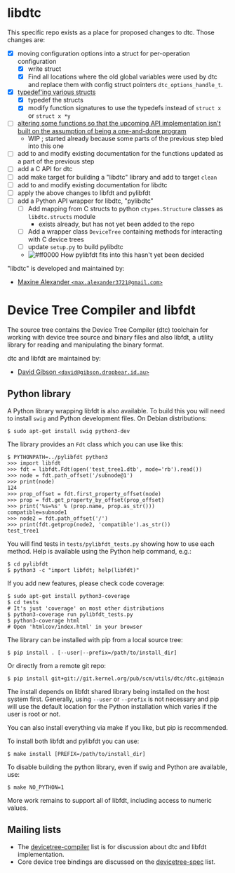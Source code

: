 # libdtc

This specific repo exists as a place for proposed changes to dtc. Those changes are:
- [X] moving configuration options into a struct for per-operation configuration
  - [X] write struct
  - [X] Find all locations where the old global variables were used by dtc and replace them with config struct pointers `dtc_options_handle_t`. 
- [X] [typedef'ing various structs](https://github.com/MaxTheMooshroom/dtc/pull/1)
  - [X] typedef the structs
  - [X] modify function signatures to use the typedefs instead of `struct x` or `struct x *y`
- [ ] [altering some functions so that the upcoming API implementation isn't built on the assumption of being a one-and-done program](https://github.com/MaxTheMooshroom/dtc/issues/3)
  - WIP ; started already because some parts of the previous step bled into this one
- [ ] add to and modify existing documentation for the functions updated as a part of the previous step
- [ ] add a C API for dtc
- [ ] add make target for building a "libdtc" library and add to target `clean`
- [ ] add to and modify existing documentation for libdtc
- [ ] apply the above changes to libfdt and pylibfdt
- [ ] add a Python API wrapper for libdtc, "pylibdtc"
  - [ ] Add mapping from C structs to python `ctypes.Structure` classes as `libdtc.structs` module
    - exists already, but has not yet been added to the repo
  - [ ] Add a wrapper class `DeviceTree` containing methods for interacting with C device trees
  - [ ] update `setup.py` to build pylibdtc
  - ![#ff0000](https://placehold.co/15x15/ff0000/ff0000.png) How pylibfdt fits into this hasn't yet been decided

"libdtc" is developed and maintained by:

* [Maxine Alexander `<max.alexander3721@gmail.com>`](mailto:max.alexander3721@gmail.com)


# Device Tree Compiler and libfdt

The source tree contains the Device Tree Compiler (dtc) toolchain for
working with device tree source and binary files and also libfdt, a
utility library for reading and manipulating the binary format.

dtc and libfdt are maintained by:

* [David Gibson `<david@gibson.dropbear.id.au>`](mailto:david@gibson.dropbear.id.au)


## Python library

A Python library wrapping libfdt is also available. To build this you
will need to install `swig` and Python development files. On Debian
distributions:

```
$ sudo apt-get install swig python3-dev
```

The library provides an `Fdt` class which you can use like this:

```
$ PYTHONPATH=../pylibfdt python3
>>> import libfdt
>>> fdt = libfdt.Fdt(open('test_tree1.dtb', mode='rb').read())
>>> node = fdt.path_offset('/subnode@1')
>>> print(node)
124
>>> prop_offset = fdt.first_property_offset(node)
>>> prop = fdt.get_property_by_offset(prop_offset)
>>> print('%s=%s' % (prop.name, prop.as_str()))
compatible=subnode1
>>> node2 = fdt.path_offset('/')
>>> print(fdt.getprop(node2, 'compatible').as_str())
test_tree1
```

You will find tests in `tests/pylibfdt_tests.py` showing how to use each
method. Help is available using the Python help command, e.g.:

```
$ cd pylibfdt
$ python3 -c "import libfdt; help(libfdt)"
```

If you add new features, please check code coverage:

```
$ sudo apt-get install python3-coverage
$ cd tests
# It's just 'coverage' on most other distributions
$ python3-coverage run pylibfdt_tests.py
$ python3-coverage html
# Open 'htmlcov/index.html' in your browser
```

The library can be installed with pip from a local source tree:

```
$ pip install . [--user|--prefix=/path/to/install_dir]
```

Or directly from a remote git repo:

```
$ pip install git+git://git.kernel.org/pub/scm/utils/dtc/dtc.git@main
```

The install depends on libfdt shared library being installed on the
host system first. Generally, using `--user` or `--prefix` is not
necessary and pip will use the default location for the Python
installation which varies if the user is root or not.

You can also install everything via make if you like, but pip is
recommended.

To install both libfdt and pylibfdt you can use:

```
$ make install [PREFIX=/path/to/install_dir]
```

To disable building the python library, even if swig and Python are available,
use:

```
$ make NO_PYTHON=1
```

More work remains to support all of libfdt, including access to numeric
values.

## Mailing lists

* The [devicetree-compiler](mailto:devicetree-compiler@vger.kernel.org)
  list is for discussion about dtc and libfdt implementation.
* Core device tree bindings are discussed on the
  [devicetree-spec](mailto:devicetree-spec@vger.kernel.org) list.


